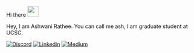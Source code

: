 Hi there <img src="https://github.com/TheDudeThatCode/TheDudeThatCode/blob/master/Assets/Hi.gif" width="29px">

Hey, I am Ashwani Rathee. You can call me ash, I am graduate student at UCSC.

[![Discord](https://img.shields.io/badge/contact-me-blue?logo=discord&logoColor=white)](https://discord.gg/f2qmJnj2Vk)
[![Linkedin](https://img.shields.io/badge/contact-me-blue?logo=linkedin&logoColor=white)](https://www.linkedin.com/in/ashwani-rathee-0b7594192/)
[![Medium](https://img.shields.io/badge/contact-me-blue?logo=medium&logoColor=white)](https://medium.com/@ashwanirathee)
